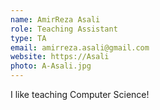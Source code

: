 ```yaml
---
name: AmirReza Asali
role: Teaching Assistant
type: TA
email: amirreza.asali@gmail.com
website: https://Asali
photo: A-Asali.jpg
---
```


I like teaching Computer Science!
